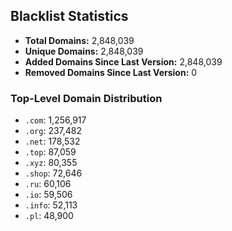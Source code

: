 ## Blacklist Statistics

- **Total Domains:** 2,848,039
- **Unique Domains:** 2,848,039
- **Added Domains Since Last Version:** 2,848,039
- **Removed Domains Since Last Version:** 0

### Top-Level Domain Distribution

-  `.com`: 1,256,917
-  `.org`: 237,482
-  `.net`: 178,532
-  `.top`: 87,059
-  `.xyz`: 80,355
-  `.shop`: 72,646
-  `.ru`: 60,106
-  `.io`: 59,506
-  `.info`: 52,113
-  `.pl`: 48,900
